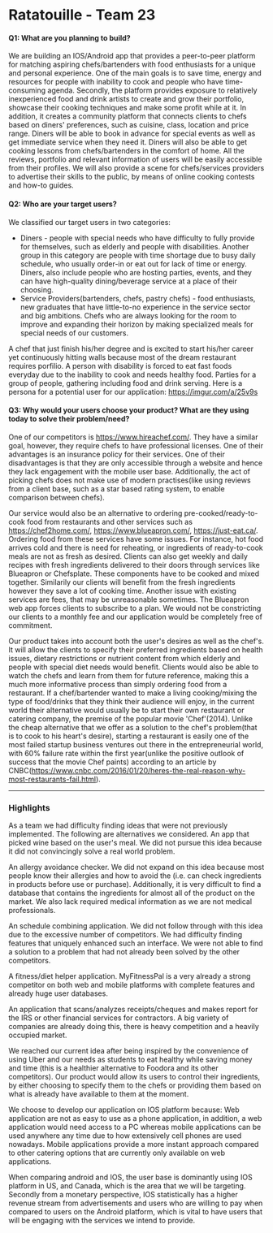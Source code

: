 # Ratatouille - Team 23

#### Q1: What are you planning to build?

We are building an IOS/Android app that provides a peer-to-peer platform for matching aspiring chefs/bartenders with food enthusiasts for a unique and personal experience. One of the main goals is to save time, energy and resources for people with inability to cook and people who have time-consuming agenda. Secondly, the platform provides exposure to relatively inexperienced food and drink artists to create and grow their portfolio, showcase their cooking techniques and make some profit while at it. In addition, it creates a community platform that connects clients to chefs based on diners' preferences, such as cuisine, class, location and price range. Diners will be able to book in advance for special events as well as get immediate service when they need it. Diners will also be able to get cooking lessons from chefs/bartenders in the comfort of home. All the reviews, portfolio and relevant information of users will be easily accessible from their profiles. We will also provide a scene for chefs/services providers to advertise their skills to the public, by means of online cooking contests and how-to guides.


#### Q2: Who are your target users?

We classified our target users in two categories: 
* Diners - people with special needs who have difficulty to fully provide for themselves, such as elderly and people with disabilities. Another group in this category are people with time shortage due to busy daily schedule, who usually order-in or eat out for lack of time or energy. Diners, also include people who are hosting parties, events, and they can have high-quality dining/beverage service at a place of their choosing.
* Service Providers(bartenders, chefs, pastry chefs) - food enthusiasts, new graduates that have little-to-no experience in the service sector and big ambitions. Chefs who are always looking for the room to improve and expanding their horizon by making specialized meals for special needs of our customers.  

A chef that just finish his/her degree and is excited to start his/her career yet continuously hitting walls because most of the dream restaurant requires porfilio.
A person with disability is forced to eat fast foods everyday due to the inability to cook and needs healthy food.
Parties for a group of people, gathering including food and drink serving.
Here is a persona for a potential user for our application:
https://imgur.com/a/25v9s


#### Q3: Why would your users choose your product? What are they using today to solve their problem/need?

One of our competitors is https://www.hireachef.com/. They have a similar goal, however, they require chefs to have professional licenses. One of their advantages is an insurance policy for their services. One of their disadvantages is that they are only accessible through a website and hence they lack engagement with the mobile user base. Additionally, the act of picking chefs does not make use of modern practises(like using reviews from a client base, such as a star based rating system, to enable comparison between chefs). 

Our service would also be an alternative to ordering pre-cooked/ready-to-cook food from restaurants and other services such as https://chef2home.com/, https://www.blueapron.com/, https://just-eat.ca/. Ordering food from these services have some issues. For instance, hot food arrives cold and there is need for reheating, or ingredients of ready-to-cook meals are not as fresh as desired. Clients can also get weekly and daily recipes with fresh ingredients delivered to their doors through services like Blueapron or Chefsplate. These components have to be cooked and mixed together. Similarily our clients will benefit from the fresh ingredients however they save a lot of cooking time. Another issue with existing services are fees, that may be unreasonable sometimes. The Blueapron web app forces clients to subscribe to a plan. We would not be constricting our clients to a monthly fee and our application would be completely free of commitment. 
 

Our product takes into account both the user's desires as well as the chef's. It will allow the clients to specify their preferred ingredients based on health issues, dietary restrictions or nutrient content from which elderly and people with special diet needs would benefit. Clients would also be able to watch the chefs and learn from them for future reference, making this a much more informative process than simply ordering food from a restaurant. If a chef/bartender wanted to make a living cooking/mixing the type of food/drinks that they think their audience will enjoy, in the current world their alternative would usually be to start their own restaurant or catering company, the premise of the popular movie 'Chef'(2014). Unlike the cheap alternative that we offer as a solution to the chef's problem(that is to cook to his heart's desire), starting a restaurant is easily one of the most failed startup business ventures out there in the entrepreneurial world, with 60% failure rate within the first year(unlike the positive outlook of success that the movie Chef paints) according to an article by CNBC(https://www.cnbc.com/2016/01/20/heres-the-real-reason-why-most-restaurants-fail.html).

----

### Highlights

As a team we had difficulty finding ideas that were not previously implemented. The following are alternatives we considered.
An app that picked wine based on the user's meal. We did not pursue this idea because it did not convincingly solve a real world problem.

An allergy avoidance checker. We did not expand on this idea because most people know their allergies and how to avoid the (i.e. can check ingredients in products before use or purchase). Additionally, it is very difficult to find a database that contains the ingredients for almost all of the product on the market. We also lack required medical information as we are not medical professionals.

An schedule combining application. We did not follow through with this idea due to the excessive number of competitors. We had difficulty finding features that uniquely enhanced such an interface. We were not able to find a solution to a problem that had not already been solved by the other competitors.

A fitness/diet helper application. MyFitnessPal is a very already a strong competitor on both web and mobile platforms with complete features and already huge user databases.

An application that scans/analyzes receipts/cheques and makes report for the IRS or other financial services for contractors. A big variety of companies are already doing this, there is heavy competition and a heavily occupied market.

We reached our current idea after being inspired by the convenience of using Uber and our needs as students to eat healthy while saving money and time (this is a healthier alternative to Foodora and its other competitors). Our product would allow its users to control their ingredients, by either choosing to specify them to the chefs or providing them based on what is already have available to them at the moment.

We choose to develop our application on IOS platform because: Web application are not as easy to use as a phone application, in addition, a web application would need access to a PC whereas mobile applications can be used anywhere any time due to how extensively cell phones are used nowadays. Mobile applications provide a more instant approach compared to other catering options that are currently only available on web applications.

When comparing android and IOS, the user base is dominantly using IOS platform in US, and Canada, which is the area that we will be targeting. Secondly from a monetary perspective, IOS statistically has a higher revenue stream from advertisements and users who are willing to pay when compared to users on the Android platform, which is vital to have users that will be engaging with the services we intend to provide.

